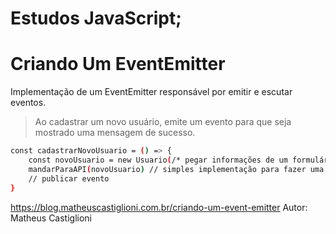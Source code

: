 # Estudos JavaScript;

# Criando Um EventEmitter

Implementação de um EventEmitter responsável por emitir e escutar eventos.

> Ao cadastrar um novo usuário, emite um evento para que seja mostrado uma mensagem de sucesso.
```sh
const cadastrarNovoUsuario = () => {
    const novoUsuario = new Usuario(/* pegar informações de um formulário */)
    mandarParaAPI(novoUsuario) // simples implementação para fazer uma requisição do tipo POST
    // publicar evento
}
```

https://blog.matheuscastiglioni.com.br/criando-um-event-emitter
Autor: Matheus Castiglioni
